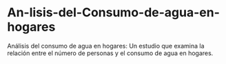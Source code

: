 # An-lisis-del-Consumo-de-agua-en-hogares
Análisis del consumo de agua en hogares: Un estudio que examina la relación entre el número de personas y el consumo de agua en hogares.
